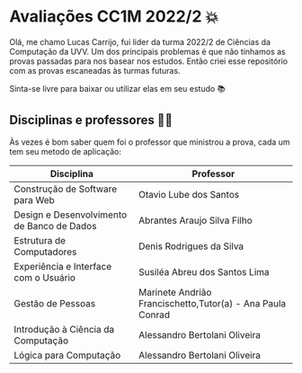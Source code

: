 # Avaliações CC1M 2022/2 💥

Olá, me chamo Lucas Carrijo, fui lider da turma 2022/2 de Ciências da Computação da UVV. Um dos principais problemas é que não tinhamos as provas passadas para nos basear nos estudos. Então criei esse repositório com as provas escaneadas às turmas futuras.

Sinta-se livre para baixar ou utilizar elas em seu estudo 📚

## Disciplinas e professores 👨‍🏫

Às vezes é bom saber quem foi o professor que ministrou a prova, cada um tem seu metodo de aplicação:

| Disciplina                                  | Professor                                                           |
| -------------                               | -------------                                                       |
| Construção de Software para Web             | Otavio Lube dos Santos                                              |
| Design e Desenvolvimento de Banco de Dados  | Abrantes Araujo Silva Filho                                         |
| Estrutura de Computadores                   | Denis Rodrigues da Silva                                            |
| Experiência e Interface com o Usuário       | Susiléa Abreu dos Santos Lima                                       |
| Gestão de Pessoas                           | Marinete Andrião Francischetto,Tutor(a) - Ana Paula Conrad          |
| Introdução à Ciência da Computação          | Alessandro Bertolani Oliveira                                       | 
| Lógica para Computação                      | Alessandro Bertolani Oliveira                                       |

